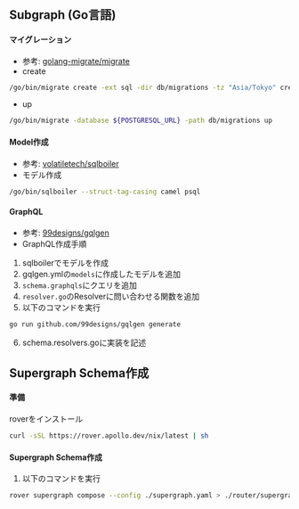 ## Subgraph (Go言語)
#### マイグレーション
- 参考: [golang-migrate/migrate](https://github.com/golang-migrate/migrate)
- create
```bash
/go/bin/migrate create -ext sql -dir db/migrations -tz "Asia/Tokyo" create_XXX_table
```
- up
```bash
/go/bin/migrate -database ${POSTGRESQL_URL} -path db/migrations up
```

#### Model作成
- 参考: [volatiletech/sqlboiler](https://github.com/volatiletech/sqlboiler)
- モデル作成
```bash
/go/bin/sqlboiler --struct-tag-casing camel psql
```

#### GraphQL
- 参考: [99designs/gqlgen](https://github.com/99designs/gqlgen)
- GraphQL作成手順
1. sqlboilerでモデルを作成
2. gqlgen.ymlの`models`に作成したモデルを追加
3. `schema.graphqls`にクエリを追加
4. `resolver.go`のResolverに問い合わせる関数を追加
5. 以下のコマンドを実行
```bash
go run github.com/99designs/gqlgen generate
```
6. schema.resolvers.goに実装を記述


## Supergraph Schema作成
#### 準備
roverをインストール
```bash
curl -sSL https://rover.apollo.dev/nix/latest | sh
```

#### Supergraph Schema作成
1. 以下のコマンドを実行
```bash
rover supergraph compose --config ./supergraph.yaml > ./router/supergraph.graphql 
```


